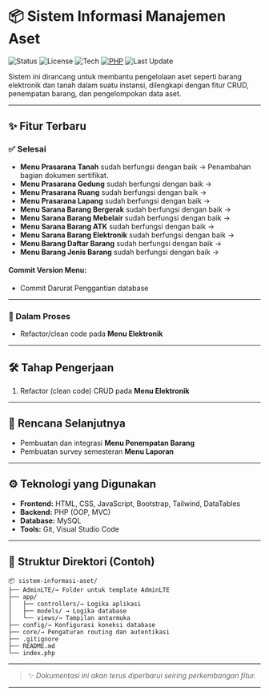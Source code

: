 # 📦 Sistem Informasi Manajemen Aset

![Status](https://img.shields.io/badge/status-in%20progress-yellow)
![License](https://img.shields.io/badge/license-MIT-blue)
![Tech](https://img.shields.io/badge/tech-stack-blueviolet)
[![PHP](https://img.shields.io/badge/php-%23777BB4.svg?&logo=php&logoColor=white)](#)
![Last Update](https://img.shields.io/github/last-commit/mizucode/simaset?style=flat)

Sistem ini dirancang untuk membantu pengelolaan aset seperti barang elektronik dan tanah dalam suatu instansi, dilengkapi dengan fitur CRUD, penempatan barang, dan pengelompokan data aset.

---

## ✨ Fitur Terbaru

### ✅ Selesai

- **Menu Prasarana Tanah** sudah berfungsi dengan baik -> Penambahan bagian dokumen sertifikat.
- **Menu Prasarana Gedung** sudah berfungsi dengan baik ->
- **Menu Prasarana Ruang** sudah berfungsi dengan baik ->
- **Menu Prasarana Lapang** sudah berfungsi dengan baik ->
- **Menu Sarana Barang Bergerak** sudah berfungsi dengan baik ->
- **Menu Sarana Barang Mebelair** sudah berfungsi dengan baik ->
- **Menu Sarana Barang ATK** sudah berfungsi dengan baik ->
- **Menu Sarana Barang Elektronik** sudah berfungsi dengan baik ->
- **Menu Barang Daftar Barang** sudah berfungsi dengan baik ->
- **Menu Barang Jenis Barang** sudah berfungsi dengan baik ->

#### Commit Version Menu:

- Commit Darurat Penggantian database

---

### 🚧 Dalam Proses

- Refactor/clean code pada **Menu Elektronik**

---

## 🛠️ Tahap Pengerjaan

1. Refactor (clean code) CRUD pada **Menu Elektronik**

---

## 📌 Rencana Selanjutnya

- Pembuatan dan integrasi **Menu Penempatan Barang**
- Pembuatan survey semesteran **Menu Laporan**

---

## ⚙️ Teknologi yang Digunakan

- **Frontend:** HTML, CSS, JavaScript, Bootstrap, Tailwind, DataTables
- **Backend:** PHP (OOP, MVC)
- **Database:** MySQL
- **Tools:** Git, Visual Studio Code

---

## 📁 Struktur Direktori (Contoh)

```
📦 sistem-informasi-aset/
├── AdminLTE/→ Folder untuk template AdminLTE
├── app/
│   ├── controllers/→ Logika aplikasi
│   ├── models/ → Logika database
│   └── views/→ Tampilan antarmuka
├── config/→ Konfigurasi koneksi database
├── core/→ Pengaturan routing dan autentikasi
├── .gitignore
├── README.md
└── index.php
```

---

> ✨ _Dokumentasi ini akan terus diperbarui seiring perkembangan fitur._

---
